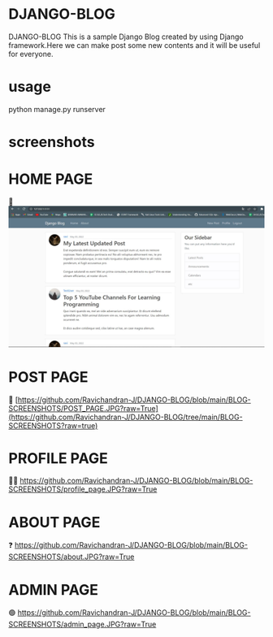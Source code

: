 # DJANGO-BLOG
DJANGO-BLOG
This is a sample Django Blog created by using Django framework.Here we can make post some new contents and it will be useful for everyone. 

# usage

python manage.py runserver

# screenshots

# HOME PAGE
🏡   ![App Screenshot](https://github.com/Ravichandran-J/DJANGO-BLOG/blob/main/BLOG-SCREENSHOTS/home.JPG?raw=Ture)

# POST PAGE
📮   [https://github.com/Ravichandran-J/DJANGO-BLOG/blob/main/BLOG-SCREENSHOTS/POST_PAGE.JPG?raw=True](https://github.com/Ravichandran-J/DJANGO-BLOG/tree/main/BLOG-SCREENSHOTS?raw=true)

# PROFILE PAGE
👦🏼   https://github.com/Ravichandran-J/DJANGO-BLOG/blob/main/BLOG-SCREENSHOTS/profile_page.JPG?raw=True

# ABOUT PAGE
❓    https://github.com/Ravichandran-J/DJANGO-BLOG/blob/main/BLOG-SCREENSHOTS/about.JPG?raw=True

# ADMIN PAGE
🟢   https://github.com/Ravichandran-J/DJANGO-BLOG/blob/main/BLOG-SCREENSHOTS/admin_page.JPG?raw=True
